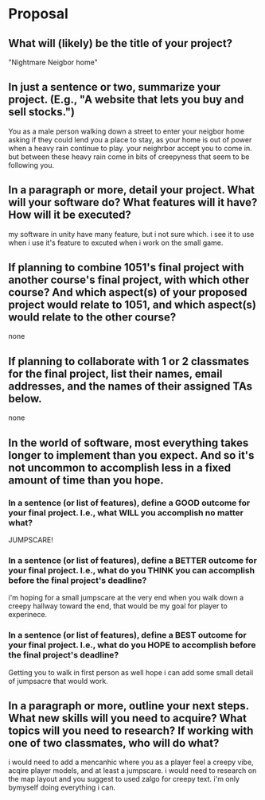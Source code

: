 # Proposal

## What will (likely) be the title of your project?
"Nightmare Neigbor home"


## In just a sentence or two, summarize your project. (E.g., "A website that lets you buy and sell stocks.")

You as a male person walking down a street to enter your neigbor home asking if they could lend you a place to stay, as your home is out of power when a heavy rain continue to play. your neighrbor accept you to come in. but between these heavy rain come in bits of creepyness that seem to be following you. 

## In a paragraph or more, detail your project. What will your software do? What features will it have? How will it be executed?

my software in unity have many feature, but i not sure which. i see it to use when i use it's feature to excuted when i work on the small game.

## If planning to combine 1051's final project with another course's final project, with which other course? And which aspect(s) of your proposed project would relate to 1051, and which aspect(s) would relate to the other course?

none

## If planning to collaborate with 1 or 2 classmates for the final project, list their names, email addresses, and the names of their assigned TAs below.

none

## In the world of software, most everything takes longer to implement than you expect. And so it's not uncommon to accomplish less in a fixed amount of time than you hope.


### In a sentence (or list of features), define a GOOD outcome for your final project. I.e., what WILL you accomplish no matter what?

JUMPSCARE!

### In a sentence (or list of features), define a BETTER outcome for your final project. I.e., what do you THINK you can accomplish before the final project's deadline?

i'm hoping for a small jumpscare at the very end when you walk down a creepy hallway toward the end, that would be my goal for player to experinece. 

### In a sentence (or list of features), define a BEST outcome for your final project. I.e., what do you HOPE to accomplish before the final project's deadline?

Getting you to walk in first person as well hope i can add some small detail of jumpsacre that would work.

## In a paragraph or more, outline your next steps. What new skills will you need to acquire? What topics will you need to research? If working with one of two classmates, who will do what?

i would need to add a mencanhic where you as a player feel a creepy vibe, acqire player models, and at least a jumpscare. i would need to research on the map layout and you suggest to used zalgo for creepy text. i'm only bymyself doing everything i can.